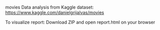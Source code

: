 movies
Data analysis from Kaggle dataset: https://www.kaggle.com/danielgrijalvas/movies

To visualize report:
  Download ZIP and open report.html on your browser
